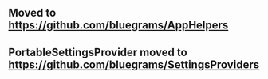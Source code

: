 ﻿## Moved to https://github.com/bluegrams/AppHelpers

## PortableSettingsProvider moved to https://github.com/bluegrams/SettingsProviders
